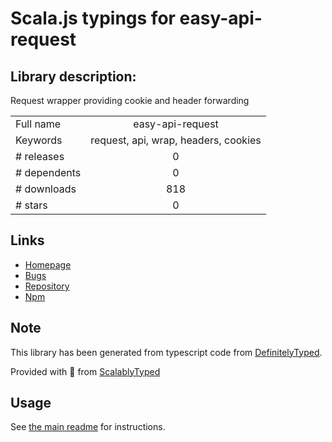 
# Scala.js typings for easy-api-request


## Library description:
Request wrapper providing cookie and header forwarding

|                    |                 |
| ------------------ | :-------------: |
| Full name          | easy-api-request |
| Keywords           | request, api, wrap, headers, cookies |
| # releases         | 0 |
| # dependents       | 0 |
| # downloads        | 818 |
| # stars            | 0 |

## Links
- [Homepage](https://github.com/DeadAlready/easy-api-request)
- [Bugs](https://github.com/DeadAlready/easy-api-request/issues)
- [Repository](https://github.com/DeadAlready/easy-api-request)
- [Npm](https://www.npmjs.com/package/easy-api-request)
    


## Note
This library has been generated from typescript code from [DefinitelyTyped](https://definitelytyped.org).

Provided with :purple_heart: from [ScalablyTyped](https://github.com/oyvindberg/ScalablyTyped)

## Usage
See [the main readme](../../readme.md) for instructions.


